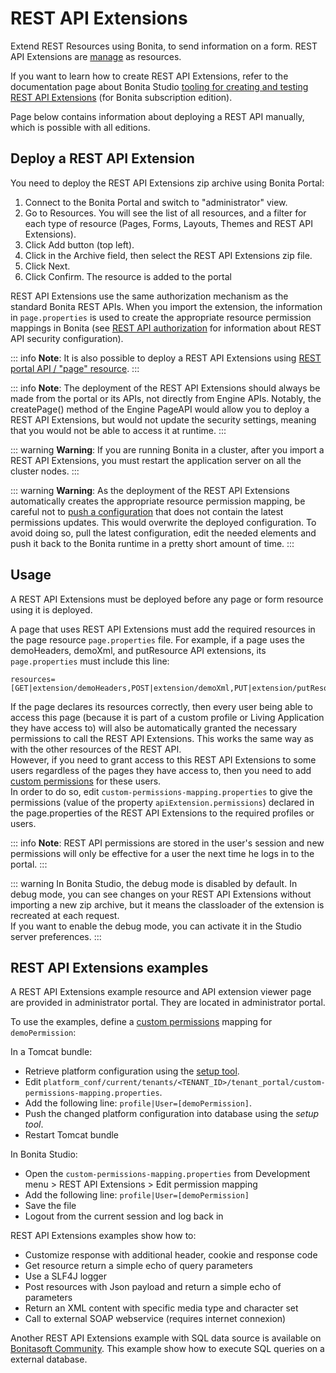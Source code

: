 # REST API Extensions

Extend REST Resources using Bonita, to send information on a form. REST API Extensions are [manage](resource-management.md) as resources.

If you want to learn how to create REST API Extensions, refer to the documentation page about Bonita Studio [tooling for creating and testing REST API Extensions](rest-api-extensions.md) (for Bonita subscription edition).

Page below contains information about deploying a REST API manually, which is possible with all editions.

## Deploy a REST API Extension

You need to deploy the REST API Extensions zip archive using Bonita Portal:

1. Connect to the Bonita Portal and switch to "administrator" view.
2. Go to Resources. You will see the list of all resources, and a filter for each type of resource (Pages, Forms, Layouts, Themes and REST API Extensions).
3. Click Add button (top left).
4. Click in the Archive field, then select the REST API Extensions zip file.
5. Click Next.
6. Click Confirm. The resource is added to the portal

REST API Extensions use the same authorization mechanism as the standard Bonita REST APIs. When you import the extension, the information in `page.properties` is used to create the appropriate resource permission mappings in Bonita (see [REST API authorization](rest-api-authorization.md) for information about REST API security configuration).

::: info
**Note**: It is also possible to deploy a REST API Extensions using [REST portal API / "page" resource](portal-api.md#page).
:::

::: info
**Note**: The deployment of the REST API Extensions should always be made from the portal or its APIs, not directly from Engine APIs. Notably, the createPage() method of the Engine PageAPI would allow you to deploy a REST API Extensions, but would not update the security settings, meaning that you would not be able to access it at runtime. 
:::

::: warning
**Warning**: If you are running Bonita in a cluster, after you import a REST API Extensions, you must restart the application server on all the cluster nodes.
:::

::: warning
**Warning**: As the deployment of the REST API Extensions automatically creates the appropriate resource permission mapping, be careful not to [push a configuration](BonitaBPM_platform_setup.md#update_platform_conf) that does not contain the latest permissions updates. This would overwrite the deployed configuration. To avoid doing so, pull the latest configuration, edit the needed elements and push it back to the Bonita runtime in a pretty short amount of time.
:::

<a id="usage"/>

## Usage

A REST API Extensions must be deployed before any page or form resource using it is deployed.

A page that uses REST API Extensions must add the required resources in the page resource `page.properties` file.
For example, if a page uses the demoHeaders, demoXml, and putResource API extensions, its `page.properties` must include this line:

```properties
resources=[GET|extension/demoHeaders,POST|extension/demoXml,PUT|extension/putResource]
```

If the page declares its resources correctly, then every user being able to access this page (because it is part of a custom profile or Living Application they have access to)
will also be automatically granted the necessary permissions to call the REST API Extensions. This works the same way as with the other resources of the REST API.  
However, if you need to grant access to this REST API Extensions to some users regardless of the pages they have access to, then you need to add [custom permissions](rest-api-authorization.md#custom-permissions-mapping) for these users.  
In order to do so, edit `custom-permissions-mapping.properties` to give the permissions (value of the property `apiExtension.permissions`) declared in the page.properties of the REST API Extensions to the required profiles or users.

::: info
**Note**: REST API permissions are stored in the user's session and new permissions will only be effective for a user the next time he logs in to the portal.
:::

::: warning
In Bonita Studio, the debug mode is disabled by default. In debug mode, you can see changes on your REST API Extensions without importing a new zip archive, but it means the classloader of the extension is recreated at each request.  
If you want to enable the debug mode, you can activate it in the Studio server preferences.
:::

## REST API Extensions examples

A REST API Extensions example resource and API extension viewer page are provided in administrator portal. They are located in administrator portal.

To use the examples, define a [custom permissions](rest-api-authorization.md#custom-permissions-mapping) mapping for `demoPermission`:

In a Tomcat bundle:

- Retrieve platform configuration using the [setup tool](BonitaBPM_platform_setup.md#update_platform_conf).
- Edit `platform_conf/current/tenants/<TENANT_ID>/tenant_portal/custom-permissions-mapping.properties`.
- Add the following line: `profile|User=[demoPermission]`.
- Push the changed platform configuration into database using the _setup tool_.
- Restart Tomcat bundle

In Bonita Studio:

- Open the `custom-permissions-mapping.properties` from Development menu > REST API Extensions > Edit permission mapping
- Add the following line: `profile|User=[demoPermission]`
- Save the file
- Logout from the current session and log back in

REST API Extensions examples show how to:

- Customize response with additional header, cookie and response code
- Get resource return a simple echo of query parameters
- Use a SLF4J logger
- Post resources with Json payload and return a simple echo of parameters
- Return an XML content with specific media type and character set
- Call to external SOAP webservice (requires internet connexion)

Another REST API Extensions example with SQL data source is available on [Bonitasoft Community](http://community.bonitasoft.com/project/data-source-rest-api-extension). This example show how to execute SQL queries on a external database.
